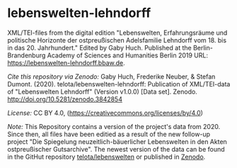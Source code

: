 # lebenswelten-lehndorff

XML/TEI-files from the digital edition "Lebenswelten, Erfahrungsräume und politische Horizonte der ostpreußischen Adelsfamilie Lehndorff vom 18. bis in das 20. Jahrhundert." Edited by Gaby Huch. Published at the Berlin-Brandenburg Academy of Sciences and Humanities Berlin 2019 URL: https://lebenswelten-lehndorff.bbaw.de.

*Cite this repository via Zenodo:* 
Gaby Huch, Frederike Neuber, & Stefan Dumont. (2020). telota/lebenswelten-lehndorff: Publication of XML/TEI-data of "Lebenswelten Lehndorff" (Version v1.0.0) [Data set]. Zenodo. http://doi.org/10.5281/zenodo.3842854

*License:*
CC BY 4.0, (https://creativecommons.org/licenses/by/4.0)

*Note:* This Repository contains a version of the project's data from 2020. Since then, all files have been editied as a result of the new follow-up project "Die Spiegelung neuzeitlich-bäuerlicher Lebenswelten in den Akten ostpreußischer Gutsarchive". The newest version of the data can be found in the GitHut repository [telota/lebenswelten](https://github.com/telota/lebenswelten) or published in [Zenodo](https://zenodo.org/records/10955299).


